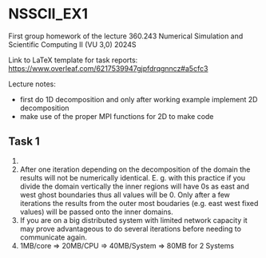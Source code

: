 # NSSCII_EX1
First group homework of the lecture 360.243 Numerical Simulation and Scientific Computing II (VU 3,0) 2024S

Link to LaTeX template for task reports:
https://www.overleaf.com/6217539947gjpfdrqgnncz#a5cfc3

Lecture notes:

* first do 1D decomposition and only after working example implement 2D decomposition
* make use of the proper MPI functions for 2D to make code 


## Task 1

1. 
2. After one iteration depending on the decomposition of the domain the results will not be numerically identical. E. g. with this practice if you divide the domain vertically the inner regions will have 0s as east and west ghost boundaries thus all values will be 0. Only after a few iterations the results from the outer most boudaries (e.g. east west fixed values) will be passed onto the inner domains. 
3. If you are on a big distributed system with limited network capacity it may prove advantageous to do several iterations before needing to communicate again.
4. 1MB/core => 20MB/CPU => 40MB/System => 80MB for 2 Systems

